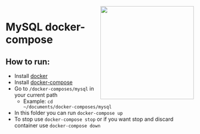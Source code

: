 <img src="https://miro.medium.com/v2/resize:fit:1400/1*TTM5AleQfFJ-mItttJROdg.jpeg" width="250" align="right"/>

# MySQL docker-compose

## How to run:
- Install [docker](https://docs.docker.com/engine/install/)
- Install [docker-compose](https://docs.docker.com/compose/install/)
- Go to `/docker-composes/mysql` in your current path
  - Example: `cd ~/documents/docker-composes/mysql`
- In this folder you can run `docker-compose up`
- To stop use `docker-compose stop` or if you want stop and discard container use `docker-compose down`
